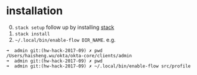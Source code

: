 # installation

0. `stack setup` follow up by installing [stack](https://docs.haskellstack.org/en/stable/README/)
1. `stack install`
2. `~/.local/bin/enable-flow DIR_NAME`. e.g.

``` shell
➜  admin git:(hw-hack-2017-09) ✗ pwd
/Users/haisheng.wu/okta/okta-core/clients/admin
➜  admin git:(hw-hack-2017-09) ✗ pwd
➜  admin git:(hw-hack-2017-09) ✗ ~/.local/bin/enable-flow src/profile
```
